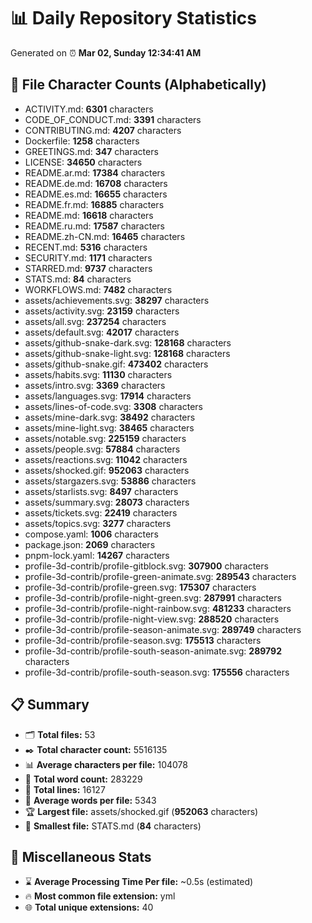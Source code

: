 # 📊 Daily Repository Statistics
Generated on ⏰ **Mar 02, Sunday 12:34:41 AM**

## 📂 File Character Counts (Alphabetically)
- ACTIVITY.md: **6301** characters
- CODE_OF_CONDUCT.md: **3391** characters
- CONTRIBUTING.md: **4207** characters
- Dockerfile: **1258** characters
- GREETINGS.md: **347** characters
- LICENSE: **34650** characters
- README.ar.md: **17384** characters
- README.de.md: **16708** characters
- README.es.md: **16655** characters
- README.fr.md: **16885** characters
- README.md: **16618** characters
- README.ru.md: **17587** characters
- README.zh-CN.md: **16465** characters
- RECENT.md: **5316** characters
- SECURITY.md: **1171** characters
- STARRED.md: **9737** characters
- STATS.md: **84** characters
- WORKFLOWS.md: **7482** characters
- assets/achievements.svg: **38297** characters
- assets/activity.svg: **23159** characters
- assets/all.svg: **237254** characters
- assets/default.svg: **42017** characters
- assets/github-snake-dark.svg: **128168** characters
- assets/github-snake-light.svg: **128168** characters
- assets/github-snake.gif: **473402** characters
- assets/habits.svg: **11130** characters
- assets/intro.svg: **3369** characters
- assets/languages.svg: **17914** characters
- assets/lines-of-code.svg: **3308** characters
- assets/mine-dark.svg: **38492** characters
- assets/mine-light.svg: **38465** characters
- assets/notable.svg: **225159** characters
- assets/people.svg: **57884** characters
- assets/reactions.svg: **11042** characters
- assets/shocked.gif: **952063** characters
- assets/stargazers.svg: **53886** characters
- assets/starlists.svg: **8497** characters
- assets/summary.svg: **28073** characters
- assets/tickets.svg: **22419** characters
- assets/topics.svg: **3277** characters
- compose.yaml: **1006** characters
- package.json: **2069** characters
- pnpm-lock.yaml: **14267** characters
- profile-3d-contrib/profile-gitblock.svg: **307900** characters
- profile-3d-contrib/profile-green-animate.svg: **289543** characters
- profile-3d-contrib/profile-green.svg: **175307** characters
- profile-3d-contrib/profile-night-green.svg: **287991** characters
- profile-3d-contrib/profile-night-rainbow.svg: **481233** characters
- profile-3d-contrib/profile-night-view.svg: **288520** characters
- profile-3d-contrib/profile-season-animate.svg: **289749** characters
- profile-3d-contrib/profile-season.svg: **175513** characters
- profile-3d-contrib/profile-south-season-animate.svg: **289792** characters
- profile-3d-contrib/profile-south-season.svg: **175556** characters

## 📋 Summary
- 🗂️ **Total files:** 53
- ✒️ **Total character count:** 5516135
- 📊 **Average characters per file:** 104078
- 📝 **Total word count:** 283229
- 🧾 **Total lines:** 16127
- 📐 **Average words per file:** 5343
- 🏆 **Largest file:** assets/shocked.gif (**952063** characters)
- 🥉 **Smallest file:** STATS.md (**84** characters)

## 🌟 Miscellaneous Stats
- ⌛ **Average Processing Time Per file:** ~0.5s (estimated)
- 🔥 **Most common file extension:** yml
- 🌐 **Total unique extensions:** 40
